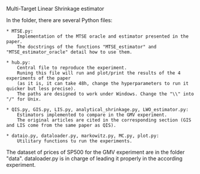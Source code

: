 Multi-Target Linear Shrinkage estimator

In the folder, there are several Python files:

	* MTSE.py:
		Implementation of the MTSE oracle and estimator presented in the paper. 
		The docstrings of the functions "MTSE_estimator" and "MTSE_estimator_oracle" detail how to use them.
  
	* hub.py:
		Central file to reproduce the experiment. 
		Runing this file will run and plot/print the results of the 4 experiments of the paper 
		(as it is, it can take 48h, change the hyperparameters to run it quicker but less precise).
		The paths are designed to work under Windows. Change the "\\" into "/" for Unix.
  
	* QIS.py, GIS.py, LIS.py, analytical_shrinkage.py, LWO_estimator.py:
		Estimators implemented to compare in the GMV experiment. 
		The original articles are cited in the corresponding section (GIS and LIS come from the same paper as QIS).
  
	* dataio.py, dataloader.py, markowitz.py, MC.py, plot.py:
		Utilitary functions tu run the experiments.

The dataset of prices of SP500 for the GMV experiment are in the folder "data". 
dataloader.py is in charge of leading it properly in the according experiment.
